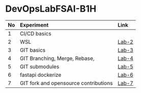 # DevOpsLabFSAI-B1H

| No  | Experiment                            | Link                |
| :-- | :------------------------------------ | :------------------ |
| 1   | CI/CD basics                          |
| 2   | WSL                                   | [Lab-2](./LAB-2.md) |
| 3   | GIT basics                            | [Lab-3](./LAB-3.md) |
| 4   | GIT Branching, Merge, Rebase,         | [Lab-4](./LAB-4.md) |
| 5   | GIT submodules                        | [Lab-5](./LAB-5.md) |
| 6   | fastapi dockerize                     | [Lab-6](./LAB-6.md) |
| 7   | GIT fork and opensource contributions | [Lab-7](./LAB-7.md) |

